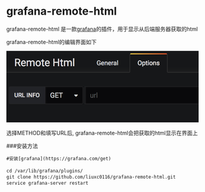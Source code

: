 # grafana-remote-html

grafana-remote-html 是一款[grafana](https://grafana.com/)的插件，用于显示从后端服务器获取的html

grafana-remote-html的编辑界面如下

![option](https://github.com/liuxc0116/public/blob/master/grafana-remote-html/option.png?raw=true)

选择METHOD和填写URL后, grafana-remote-html会把获取的html显示在界面上


###安装方法


```
#安装[grafana](https://grafana.com/get)

cd /var/lib/grafana/plugins/
git clone https://github.com/liuxc0116/grafana-remote-html.git
service grafana-server restart
```


